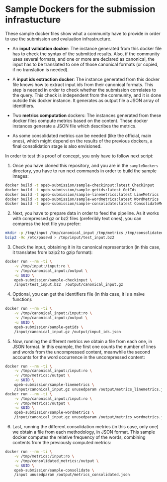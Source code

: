 Sample Dockers for the submission infrastucture
=============================================

These sample docker files show what a community have to provide in
order to use the submission and evaluation infrastructure.

* An __input validation docker__: The instance generated from this docker file
  has to check the syntax of the submitted results. Also, if the community uses
  several formats, and one or more are declared as canonical, the input has to be
  translated to one of those canonical formats (or copied, if no translation is
  needed).

* A __input ids extraction docker__: The instance generated from this docker
  file knows how to extract input ids from their canonical formats. This step
  is needed in order to check whether the submission correlates to the query.
  This check is independent from the community, and it is done outside this docker
  instance. It generates as output file a JSON array of identifiers.

* Two __metrics computation__ dockers: The instances generated from these docker
  files compute metrics based on the content. These docker instances generate a JSON
  file which describes the metrics.

* As some consolidated metrics can be needed (like the official, main ones), which
  might depend on the results of the previous dockers, a final consolidation stage
  is also envisioned.

In order to test this proof of concept, you only have to follow next script:

1. Once you have cloned this repository, and you are in the `sampleDockers` directory,
  you have to run next commands in order to build the sample images:

  ```bash
  docker build -t opeb-submission/sample-checkinput:latest CheckInput
  docker build -t opeb-submission/sample-getids:latest GetIds
  docker build -t opeb-submission/sample-linemetrics:latest LineMetrics
  docker build -t opeb-submission/sample-wordmetrics:latest WordMetrics
  docker build -t opeb-submission/sample-consolidate:latest ConsolidateMetrics
  ```

2. Next, you have to prepare data in order to feed the pipeline. As it works with
  compressed gz or bz2 files (preferibly text ones), you can compress the text file
  you prefer:

  ```bash
  mkdir -p /tmp/input /tmp/canonical_input /tmp/metrics /tmp/consolidated_metrics
  bzip2 -9c /etc/passwd > /tmp/input/test_input.bz2
  ```

3. Check the input, obtaining it in its canonical representation (in this case, it translates from bzip2 to gzip format):

  ```bash
  docker run --rm -ti \
      -v /tmp/input:/input:ro \
      -v /tmp/canonical_input:/output \
      -u $UID \
      opeb-submission/sample-checkinput \
      /input/test_input.bz2  /output/canonical_input.gz
  ```

4. Optional, you can get the identifiers file (in this case, it is a naïve function):

  ```bash
  docker run --rm -ti \
      -v /tmp/canonical_input:/input:ro \
      -v /tmp/canonical_input:/output \
      -u $UID \
      opeb-submission/sample-getids \
      /input/canonical_input.gz /output/input_ids.json
  ```

5. Now, running the different metrics we obtain a file from each one, in JSON format. In this example, the first one counts the number of lines and words from the uncompressed content, meanwhile the second accounts for the word occurrence in the uncompressed content:

  ```bash
  docker run --rm -ti \
      -v /tmp/canonical_input:/input:ro \
      -v /tmp/metrics:/output \
      -u $UID \
      opeb-submission/sample-linemetrics \
      /input/canonical_input.gz unusedparam /output/metrics_linemetrics.json
  docker run --rm -ti \
      -v /tmp/canonical_input:/input:ro \
      -v /tmp/metrics:/output \
      -u $UID \
      opeb-submission/sample-wordmetrics \
      /input/canonical_input.gz unusedparam /output/metrics_wordmetrics.json
  ```

6. Last, running the different consolidation metrics (in this case, only one)
  we obtain a file from each methodology, in JSON format. This sample docker computes
  the relative frequency of the words, combining contents from the previously computed
  metrics:

  ```bash
  docker run --rm -ti \
      -v /tmp/metrics:/input:ro \
      -v /tmp/consolidated_metrics:/output \
      -u $UID \
      opeb-submission/sample-consolidate \
      /input unusedparam /output/metrics_consolidated.json
  ```
